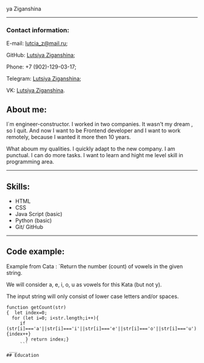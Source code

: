 

ya Ziganshina
***
### Contact information:
 
 E-mail: lutcia_z@mail.ru;

 GitHub: [Lutsiya Ziganshina](https://github.com/Lutiklut);

 Phone: +7 (902)-129-03-17;

 Telegram: [Lutsiya Ziganshina](https://t.me/lutcia);

 VK: [ Lutsiya Ziganshina](http://vk.com/lutik_z).

 ## About me:

 I`m engineer-constructor. I worked in two companies. It wasn't my dream , so I quit. And now I want to be Frontend developer and I want to work remotely, because I wanted it more then 10 years.

 What aboum my qualities. I quickly adapt to the new company. I am punctual. I can do more tasks. I want to learn and hight me level skill in programming area. 
 ___

 ## Skills:


 + HTML
 + CSS
 + Java Script (basic)
 + Python (basic)
 + Git/ GitHub
 ___
 ## Code example:
 Example from Cata :
 `Return the number (count) of vowels in the given string.

 We will consider a, e, i, o, u as vowels for this Kata (but not y).

 The input string will only consist of lower case letters and/or spaces.

 ``` 
 function getCount(str) 
 {  let index=0;
   for (let i=0; i<str.length;i++){
      if (str[i]==='a'||str[i]==='i'||str[i]==='e'||str[i]==='o'||str[i]==='u'){index++}
        } return index;}
	  ```
  ___
## Education
